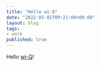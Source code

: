 ```yaml
---
title: "Hello wi-Q"
date: "2022-03-02T09:21:00+00:00"
layout: blog
tags:
- work
published: true
---
```


Hello [wi-Q](https://wi-q.com)!
